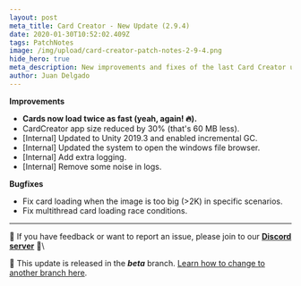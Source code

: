 ```yaml
---
layout: post
meta_title: Card Creator - New Update (2.9.4)
date: 2020-01-30T10:52:02.409Z
tags: PatchNotes
image: /img/upload/card-creator-patch-notes-2-9-4.png
hide_hero: true
meta_description: New improvements and fixes of the last Card Creator update!
author: Juan Delgado
---
```

<!--StartFragment-->

**Improvements**

* **Cards now load twice as fast (yeah, again! 🔥).**
* CardCreator app size reduced by 30% (that's 60 MB less).
* \[Internal] Updated to Unity 2019.3 and enabled incremental GC.
* \[Internal] Updated the system to open the windows file browser.
* \[Internal] Add extra logging.
* \[Internal] Remove some noise in logs.



**Bugfixes**

* Fix card loading when the image is too big (>2K) in specific scenarios.
* Fix multithread card loading race conditions.

---

📌 If you have feedback or want to report an issue, please join to our **[Discord server](http://discord.gg/pixelatto)** 💬\

📌 This update is released in the ***beta*** branch. [Learn how to change to another branch here](/blog/beta-and-legacy-versions).